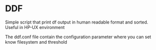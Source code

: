 # DDF
Simple script that print df output in human readable format and sorted.
Useful in HP-UX  environment

The ddf.conf file contain the configuration parameter where you can set know filesystem and threshold
